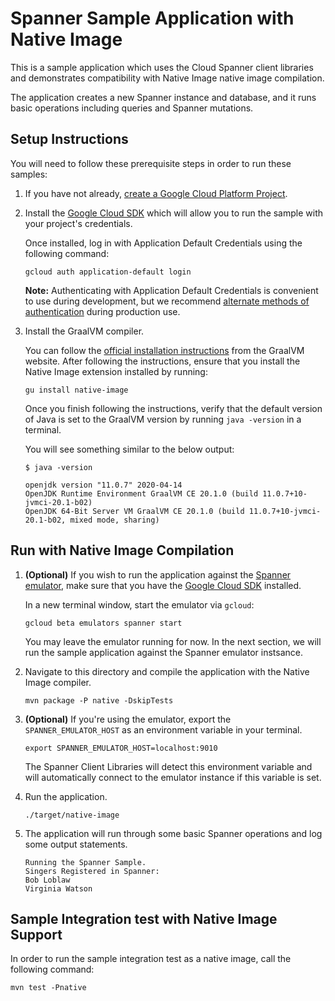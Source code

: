 # Spanner Sample Application with Native Image

This is a sample application which uses the Cloud Spanner client libraries and demonstrates compatibility with Native Image native image compilation.

The application creates a new Spanner instance and database, and it runs basic operations including queries and Spanner mutations.

## Setup Instructions

You will need to follow these prerequisite steps in order to run these samples:

1. If you have not already, [create a Google Cloud Platform Project](https://cloud.google.com/resource-manager/docs/creating-managing-projects#creating_a_project).

2. Install the [Google Cloud SDK](https://cloud.google.com/sdk/) which will allow you to run the sample with your project's credentials.

   Once installed, log in with Application Default Credentials using the following command:

    ```
    gcloud auth application-default login
    ```

   **Note:** Authenticating with Application Default Credentials is convenient to use during development, but we recommend [alternate methods of authentication](https://cloud.google.com/docs/authentication/production) during production use.

3. Install the GraalVM compiler.

   You can follow the [official installation instructions](https://www.graalvm.org/docs/getting-started-with-graalvm/#install-graalvm) from the GraalVM website.
   After following the instructions, ensure that you install the Native Image extension installed by running:

    ```
    gu install native-image
    ```

   Once you finish following the instructions, verify that the default version of Java is set to the GraalVM version by running `java -version` in a terminal.

   You will see something similar to the below output:

    ```
    $ java -version
   
    openjdk version "11.0.7" 2020-04-14
    OpenJDK Runtime Environment GraalVM CE 20.1.0 (build 11.0.7+10-jvmci-20.1-b02)
    OpenJDK 64-Bit Server VM GraalVM CE 20.1.0 (build 11.0.7+10-jvmci-20.1-b02, mixed mode, sharing)
    ```
## Run with Native Image Compilation

1. **(Optional)** If you wish to run the application against the [Spanner emulator](https://cloud.google.com/spanner/docs/emulator), make sure that you have the [Google Cloud SDK](https://cloud.google.com/sdk) installed.

   In a new terminal window, start the emulator via `gcloud`:

    ```
    gcloud beta emulators spanner start
    ```

   You may leave the emulator running for now.
   In the next section, we will run the sample application against the Spanner emulator instsance.

2. Navigate to this directory and compile the application with the Native Image compiler.

    ```
    mvn package -P native -DskipTests
    ```

3. **(Optional)** If you're using the emulator, export the `SPANNER_EMULATOR_HOST` as an environment variable in your terminal.

    ```
    export SPANNER_EMULATOR_HOST=localhost:9010
    ``` 

   The Spanner Client Libraries will detect this environment variable and will automatically connect to the emulator instance if this variable is set.

4. Run the application.

    ```
    ./target/native-image
    ```

5. The application will run through some basic Spanner operations and log some output statements.

    ```
    Running the Spanner Sample.
    Singers Registered in Spanner:
    Bob Loblaw
    Virginia Watson
    ```

## Sample Integration test with Native Image Support

In order to run the sample integration test as a native image, call the following command:

   ```
   mvn test -Pnative
   ```
